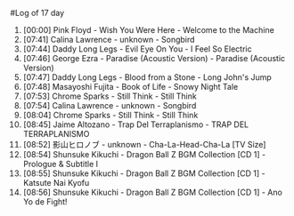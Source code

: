 #Log of 17 day

1. [00:00] Pink Floyd - Wish You Were Here - Welcome to the Machine
1. [07:41] Calina Lawrence - unknown - Songbird
1. [07:44] Daddy Long Legs - Evil Eye On You - I Feel So Electric
1. [07:46] George Ezra - Paradise (Acoustic Version) - Paradise (Acoustic Version)
1. [07:47] Daddy Long Legs - Blood from a Stone - Long John's Jump
1. [07:48] Masayoshi Fujita - Book of Life - Snowy Night Tale
1. [07:53] Chrome Sparks - Still Think - Still Think
1. [07:54] Calina Lawrence - unknown - Songbird
1. [08:04] Chrome Sparks - Still Think - Still Think
1. [08:45] Jaime Altozano - Trap Del Terraplanismo - TRAP DEL TERRAPLANISMO
1. [08:52] 影山ヒロノブ - unknown - Cha-La-Head-Cha-La [TV Size]
1. [08:54] Shunsuke Kikuchi - Dragon Ball Z BGM Collection [CD 1] - Prologue & Subtitle I
1. [08:55] Shunsuke Kikuchi - Dragon Ball Z BGM Collection [CD 1] - Katsute Nai Kyofu
1. [08:56] Shunsuke Kikuchi - Dragon Ball Z BGM Collection [CD 1] - Ano Yo de Fight!
